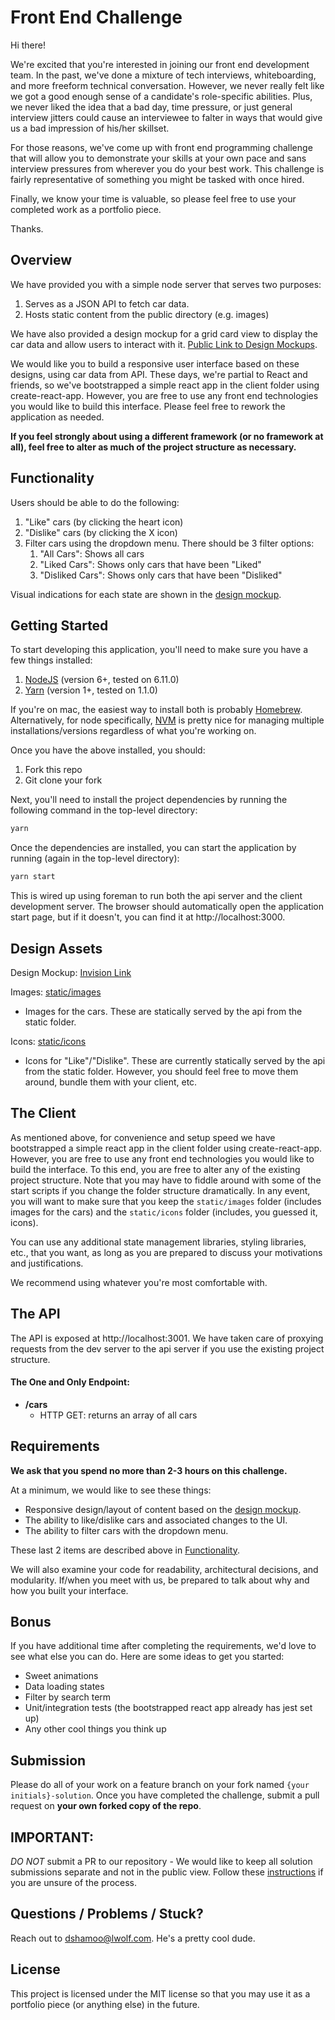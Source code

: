 # Front End Challenge

Hi there!

We're excited that you're interested in joining our front end development team. In the past, we've done a mixture of tech interviews, whiteboarding, and more freeform technical conversation. However, we never really felt like we got a good enough sense of a candidate's role-specific abilities. Plus, we never liked the idea that a bad day, time pressure, or just general interview jitters could cause an interviewee to falter in ways that would give us a bad impression of his/her skillset.

For those reasons, we've come up with front end programming challenge that will allow you to demonstrate your skills at your own pace and sans interview pressures from wherever you do your best work. This challenge is fairly representative of something you might be tasked with once hired.

Finally, we know your time is valuable, so please feel free to use your completed work as a portfolio piece.

Thanks.

## Overview

We have provided you with a simple node server that serves two purposes:

1. Serves as a JSON API to fetch car data.
2. Hosts static content from the public directory (e.g. images)

We have also provided a design mockup for a grid card view to display the car data and allow users to interact with it. [Public Link to Design Mockups](https://www.figma.com/file/Oiz8zLSGS5Okvqso0H3b4Z/Frontend-Challenge-Sports-Cars?node-id=1%3A2).

We would like you to build a responsive user interface based on these designs, using car data from API. These days, we're partial to React and friends, so we've bootstrapped a simple react app in the client folder using create-react-app. However, you are free to use any front end technologies you would like to build this interface. Please feel free to rework the application as needed.

**If you feel strongly about using a different framework (or no framework at all), feel free to alter as much of the project structure as necessary.**

## Functionality

Users should be able to do the following:
1. "Like" cars (by clicking the heart icon)
1. "Dislike" cars (by clicking the X icon)
1. Filter cars using the dropdown menu. There should be 3 filter options:
    1. "All Cars": Shows all cars
    1. "Liked Cars": Shows only cars that have been "Liked"
    1. "Disliked Cars": Shows only cars that have been "Disliked"

Visual indications for each state are shown in the [design mockup](https://www.figma.com/file/Oiz8zLSGS5Okvqso0H3b4Z/Frontend-Challenge-Sports-Cars?node-id=1%3A2).

## Getting Started

To start developing this application, you'll need to make sure you have a few things installed:

1. [NodeJS](https://nodejs.org/en/) (version 6+, tested on 6.11.0)
1. [Yarn](https://yarnpkg.com/lang/en/docs/install/) (version 1+, tested on 1.1.0)

If you're on mac, the easiest way to install both is probably [Homebrew](https://brew.sh/). Alternatively, for node specifically, [NVM](https://github.com/creationix/nvm#installation) is pretty nice for managing multiple installations/versions regardless of what you're working on.

Once you have the above installed, you should:
1. Fork this repo
1. Git clone your fork

Next, you'll need to install the project dependencies by running the following command in the top-level directory:
```sh
yarn
```

Once the dependencies are installed, you can start the application by running (again in the top-level directory):
```sh
yarn start
```

This is wired up using foreman to run both the api server and the client development server. The browser should automatically open the application start page, but if it doesn't, you can find it at http://localhost:3000.

## Design Assets
Design Mockup: [Invision Link](https://www.figma.com/file/Oiz8zLSGS5Okvqso0H3b4Z/Frontend-Challenge-Sports-Cars?node-id=1%3A2)

Images: [static/images](static/images)
- Images for the cars. These are statically served by the api from the static folder.

Icons: [static/icons](static/icons)
- Icons for "Like"/"Dislike". These are currently statically served by the api from the static folder. However, you should feel free to move them around, bundle them with your client, etc.

## The Client

As mentioned above, for convenience and setup speed we have bootstrapped a simple react app in the client folder using create-react-app. However, you are free to use any front end technologies you would like to build the interface. To this end, you are free to alter any of the existing project structure. Note that you may have to fiddle around with some of the start scripts if you change the folder structure dramatically. In any event, you will want to make sure that you keep the `static/images` folder (includes images for the cars) and the `static/icons` folder (includes, you guessed it, icons).

You can use any additional state management libraries, styling libraries, etc., that you want, as long as you are prepared to discuss your motivations and justifications.

We recommend using whatever you're most comfortable with.

## The API

The API is exposed at http://localhost:3001. We have taken care of proxying requests from the dev server to the api server if you use the existing project structure.

#### The One and Only Endpoint:

- **/cars**
  - HTTP GET: returns an array of all cars

## Requirements

**We ask that you spend no more than 2-3 hours on this challenge.**

At a minimum, we would like to see these things:
- Responsive design/layout of content based on the [design mockup](https://www.figma.com/file/Oiz8zLSGS5Okvqso0H3b4Z/Frontend-Challenge-Sports-Cars?node-id=1%3A2).
- The ability to like/dislike cars and associated changes to the UI.
- The ability to filter cars with the dropdown menu.

These last 2 items are described above in [Functionality](#functionality).

We will also examine your code for readability, architectural decisions, and modularity. If/when you meet with us, be prepared to talk about why and how you built your interface.

## Bonus

If you have additional time after completing the requirements, we'd love to see what else you can do. Here are some ideas to get you started:
- Sweet animations
- Data loading states
- Filter by search term
- Unit/integration tests (the bootstrapped react app already has jest set up)
- Any other cool things you think up

## Submission

Please do all of your work on a feature branch on your fork named `{your initials}-solution`. Once you have completed the challenge, submit a pull request on **your own forked copy of the repo**.

## IMPORTANT:

*DO NOT* submit a PR to our repository - We would like to keep all solution submissions separate and not in the public view.
Follow these [instructions](https://help.github.com/articles/creating-a-pull-request/) if you are unsure of the process.

## Questions / Problems / Stuck?

Reach out to dshamoo@lwolf.com. He's a pretty cool dude.

## License

This project is licensed under the MIT license so that you may use it as a portfolio piece (or anything else) in the future.
